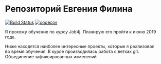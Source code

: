 ﻿# Репозиторий Евгения Филина
[![Build Status](https://travis-ci.org/efilin/job4j.svg?branch=master)](https://travis-ci.org/efilin/job4j)
[![codecov](https://codecov.io/gh/efilin/job4j/branch/master/graph/badge.svg)](https://codecov.io/gh/efilin/job4j)

Я прохожу обучение по курсу Job4j. Планирую его пройти к июню 2019 года.

Ниже находятся наиболее интересные проекты, которые я реализовал во время обучения.
В курсе производилась работа с ветках git.
Объединение зафиксированных изменений